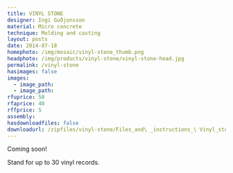 ```yaml
---
title: VINYL STONE
designer: Ingi Guðjonsson
material: Micro concrete
technique: Molding and casting
layout: posts
date: 2014-07-18
homephoto: /img/mosaic/vinyl-stone_thumb.png
headphoto: /img/products/vinyl-stone/vinyl-stone-head.jpg
permalink: /vinyl-stone
hasimages: false
images:  
  - image_path: 
  - image_path: 
rfuprice: 50
rfaprice: 40
rffprice: 5
assembly: 
hasdownloadfiles: false
downloadurl: /zipfiles/vinyl-stone/Files_and\ _instructions_\ Vinyl_stone_by_Ingi_Gudjonsson.zip
---
```


Coming soon!

Stand for up to 30 vinyl records. 


